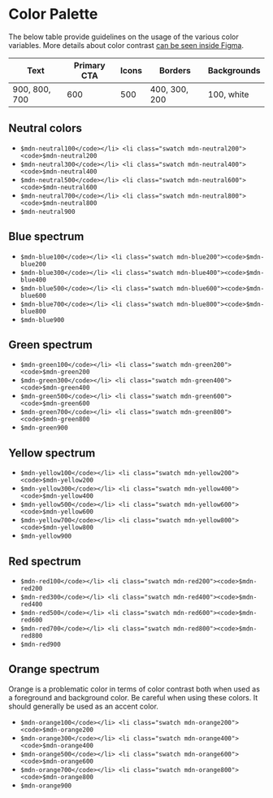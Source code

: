 # Color Palette

The below table provide guidelines on the usage of the various color variables. More details about color contrast [can be seen inside Figma](https://www.figma.com/file/YYVJ8uqG8UFBBvQhdI7fxR/MDN-Web-Docs?node-id=1%3A7).

<table><thead><tr class="header"><th>Text</th><th>Primary CTA</th><th>Icons</th><th>Borders</th><th>Backgrounds</th></tr></thead><tbody><tr class="odd"><td>900, 800, 700</td><td>600</td><td>500</td><td>400, 300, 200</td><td>100, white</td></tr></tbody></table>

## Neutral colors

- `$mdn-neutral100</code></li> <li class="swatch mdn-neutral200"><code>$mdn-neutral200`
- `$mdn-neutral300</code></li> <li class="swatch mdn-neutral400"><code>$mdn-neutral400`
- `$mdn-neutral500</code></li> <li class="swatch mdn-neutral600"><code>$mdn-neutral600`
- `$mdn-neutral700</code></li> <li class="swatch mdn-neutral800"><code>$mdn-neutral800`
- `$mdn-neutral900`

## Blue spectrum

- `$mdn-blue100</code></li> <li class="swatch mdn-blue200"><code>$mdn-blue200`
- `$mdn-blue300</code></li> <li class="swatch mdn-blue400"><code>$mdn-blue400`
- `$mdn-blue500</code></li> <li class="swatch mdn-blue600"><code>$mdn-blue600`
- `$mdn-blue700</code></li> <li class="swatch mdn-blue800"><code>$mdn-blue800`
- `$mdn-blue900`

## Green spectrum

- `$mdn-green100</code></li> <li class="swatch mdn-green200"><code>$mdn-green200`
- `$mdn-green300</code></li> <li class="swatch mdn-green400"><code>$mdn-green400`
- `$mdn-green500</code></li> <li class="swatch mdn-green600"><code>$mdn-green600`
- `$mdn-green700</code></li> <li class="swatch mdn-green800"><code>$mdn-green800`
- `$mdn-green900`

## Yellow spectrum

- `$mdn-yellow100</code></li> <li class="swatch mdn-yellow200"><code>$mdn-yellow200`
- `$mdn-yellow300</code></li> <li class="swatch mdn-yellow400"><code>$mdn-yellow400`
- `$mdn-yellow500</code></li> <li class="swatch mdn-yellow600"><code>$mdn-yellow600`
- `$mdn-yellow700</code></li> <li class="swatch mdn-yellow800"><code>$mdn-yellow800`
- `$mdn-yellow900`

## Red spectrum

- `$mdn-red100</code></li> <li class="swatch mdn-red200"><code>$mdn-red200`
- `$mdn-red300</code></li> <li class="swatch mdn-red400"><code>$mdn-red400`
- `$mdn-red500</code></li> <li class="swatch mdn-red600"><code>$mdn-red600`
- `$mdn-red700</code></li> <li class="swatch mdn-red800"><code>$mdn-red800`
- `$mdn-red900`

## Orange spectrum

Orange is a problematic color in terms of color contrast both when used as a foreground and background color. Be careful when using these colors. It should generally be used as an accent color.

- `$mdn-orange100</code></li> <li class="swatch mdn-orange200"><code>$mdn-orange200`
- `$mdn-orange300</code></li> <li class="swatch mdn-orange400"><code>$mdn-orange400`
- `$mdn-orange500</code></li> <li class="swatch mdn-orange600"><code>$mdn-orange600`
- `$mdn-orange700</code></li> <li class="swatch mdn-orange800"><code>$mdn-orange800`
- `$mdn-orange900`
